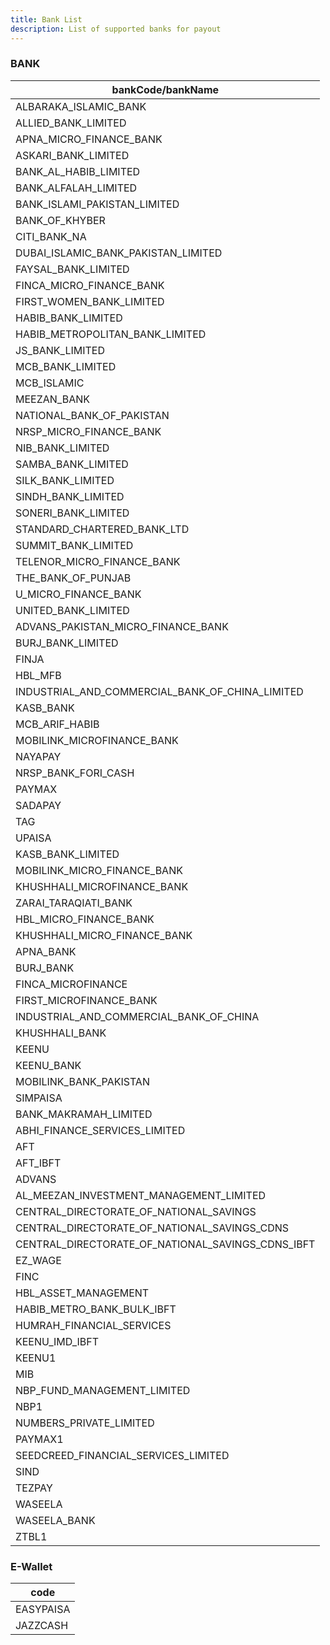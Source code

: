 ```yaml
---
title: Bank List
description: List of supported banks for payout
---
```


### BANK

| bankCode/bankName                   |
| ----------------------------------- |
| ALBARAKA_ISLAMIC_BANK |
| ALLIED_BANK_LIMITED |
| APNA_MICRO_FINANCE_BANK |
| ASKARI_BANK_LIMITED |
| BANK_AL_HABIB_LIMITED |
| BANK_ALFALAH_LIMITED |
| BANK_ISLAMI_PAKISTAN_LIMITED |
| BANK_OF_KHYBER |
| CITI_BANK_NA |
| DUBAI_ISLAMIC_BANK_PAKISTAN_LIMITED |
| FAYSAL_BANK_LIMITED |
| FINCA_MICRO_FINANCE_BANK |
| FIRST_WOMEN_BANK_LIMITED |
| HABIB_BANK_LIMITED |
| HABIB_METROPOLITAN_BANK_LIMITED |
| JS_BANK_LIMITED |
| MCB_BANK_LIMITED |
| MCB_ISLAMIC |
| MEEZAN_BANK |
| NATIONAL_BANK_OF_PAKISTAN |
| NRSP_MICRO_FINANCE_BANK |
| NIB_BANK_LIMITED |
| SAMBA_BANK_LIMITED |
| SILK_BANK_LIMITED |
| SINDH_BANK_LIMITED |
| SONERI_BANK_LIMITED |
| STANDARD_CHARTERED_BANK_LTD |
| SUMMIT_BANK_LIMITED |
| TELENOR_MICRO_FINANCE_BANK |
| THE_BANK_OF_PUNJAB |
| U_MICRO_FINANCE_BANK |
| UNITED_BANK_LIMITED |
| ADVANS_PAKISTAN_MICRO_FINANCE_BANK |
| BURJ_BANK_LIMITED |
| FINJA |
| HBL_MFB |
| INDUSTRIAL_AND_COMMERCIAL_BANK_OF_CHINA_LIMITED |
| KASB_BANK |
| MCB_ARIF_HABIB |
| MOBILINK_MICROFINANCE_BANK |
| NAYAPAY |
| NRSP_BANK_FORI_CASH |
| PAYMAX |
| SADAPAY |
| TAG |
| UPAISA |
| KASB_BANK_LIMITED |
| MOBILINK_MICRO_FINANCE_BANK |
| KHUSHHALI_MICROFINANCE_BANK |
| ZARAI_TARAQIATI_BANK |
| HBL_MICRO_FINANCE_BANK |
| KHUSHHALI_MICRO_FINANCE_BANK |
| APNA_BANK |
| BURJ_BANK |
| FINCA_MICROFINANCE |
| FIRST_MICROFINANCE_BANK |
| INDUSTRIAL_AND_COMMERCIAL_BANK_OF_CHINA |
| KHUSHHALI_BANK |
| KEENU |
| KEENU_BANK |
| MOBILINK_BANK_PAKISTAN |
| SIMPAISA |
| BANK_MAKRAMAH_LIMITED |
| ABHI_FINANCE_SERVICES_LIMITED |
| AFT |
| AFT_IBFT |
| ADVANS |
| AL_MEEZAN_INVESTMENT_MANAGEMENT_LIMITED |
| CENTRAL_DIRECTORATE_OF_NATIONAL_SAVINGS |
| CENTRAL_DIRECTORATE_OF_NATIONAL_SAVINGS_CDNS |
| CENTRAL_DIRECTORATE_OF_NATIONAL_SAVINGS_CDNS_IBFT |
| EZ_WAGE |
| FINC |
| HBL_ASSET_MANAGEMENT |
| HABIB_METRO_BANK_BULK_IBFT |
| HUMRAH_FINANCIAL_SERVICES |
| KEENU_IMD_IBFT |
| KEENU1 |
| MIB |
| NBP_FUND_MANAGEMENT_LIMITED |
| NBP1 |
| NUMBERS_PRIVATE_LIMITED |
| PAYMAX1 |
| SEEDCREED_FINANCIAL_SERVICES_LIMITED |
| SIND |
| TEZPAY |
| WASEELA |
| WASEELA_BANK |
| ZTBL1 |

### E-Wallet

| code      |
| --------- |
| EASYPAISA |
| JAZZCASH  |
